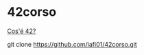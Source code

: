 # 42corso

<a href="https://www.42roma.it">Cos'é 42?</a>

git clone https://github.com/iafi01/42corso.git
